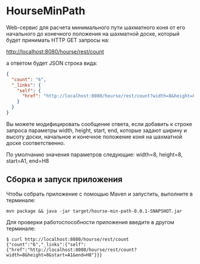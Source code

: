 # HourseMinPath

Web-сервис для расчета минимального пути шахматного коня от его начального до конечного положения на шахматной доске, который будет принимать HTTP GET запросы на:

[http://localhost:8080/hourse/rest/count]()

а ответом будет JSON строка вида:
```json
{
  "count": "6",
  "_links": {
    "self": {
      "href": "http://localhost:8080/hourse/rest/count?width=8&height=8&start=A1&end=H8"
    }
  }
}
```
Вы можете модифицировать сообщение ответа, если добавить к строке запроса параметры width, height, start, end, которые задают ширину и высоту доски, начальное и конечное положение коня на шахматной доске соответственно.

По умолчанию значения параметров следующие: width=8, height=8, start=A1, end=H8

## Сборка и запуск приложения

Чтобы собрать приложение с помощью Maven и запустить, выполните в терминале:
```
mvn package && java -jar target/hourse-min-path-0.0.1-SNAPSHOT.jar
```
Для проверки работоспособности приложения введите в другом терминале:
```
$ curl http://localhost:8080/hourse/rest/count
{"count":"6","_links":{"self":{"href":"http://localhost:8080/hourse/rest/count?width=8&height=8&start=A1&end=H8"}}}
```
